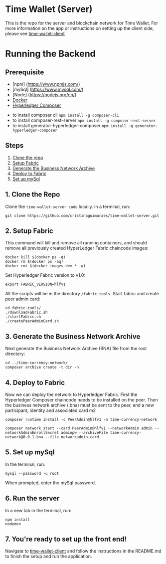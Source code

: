 # Time Wallet (Server)

This is the repo for the server and blockchain network for Time Wallet. For more information on the app or instructions on setting up the client side, please see [time-wallet-client](https://github.com/redspanner/time-wallet-client)

# Running the Backend

## Prerequisite
- [npm] (https://www.npmjs.com/)  
- [mySql] (https://www.mysql.com/)
- [Node] (https://nodejs.org/en/)
- [Docker](https://www.docker.com/)
- [Hyperledger Composer](https://hyperledger.github.io/composer/installing/development-tools.html)
* to install composer cli
  `npm install -g composer-cli`
* to install composer-rest-server
  `npm install -g composer-rest-server`
* to install generator-hyperledger-composer
  `npm install -g generator-hyperledger-composer`

## Steps
  1. [Clone the repo](#1-clone-the-repo)
  2. [Setup Fabric](#2-setup-fabric)
  3. [Generate the Business Network     Archive](#3-generate-the-business-network-archive)
  4. [Deploy to Fabric](#4-deploy-to-fabric)
  5. [Set up mySql](#5-clone-the-repo)

## 1. Clone the Repo

  Clone the `time-wallet-server code` locally. In a terminal, run:

  `git clone https://github.com/cristinaguimaraes/time-wallet-server.git`

## 2. Setup Fabric

This command will kill and remove all running containers, and should remove all previously created HyperLedger Fabric chaincode images:

```none
docker kill $(docker ps -q)
docker rm $(docker ps -aq)
docker rmi $(docker images dev-* -q)
```

Set Hyperledger Fabric version to v1.0:

`export FABRIC_VERSION=hlfv1`

All the scripts will be in the directory `/fabric-tools`.  Start fabric and create peer admin card:

```
cd fabric-tools/
./downloadFabric.sh
./startFabric.sh
./createPeerAdminCard.sh
```

## 3. Generate the Business Network Archive

Next generate the Business Network Archive (BNA) file from the root directory:

```
cd ../time-currency-network/
composer archive create -t dir -n
```
## 4. Deploy to Fabric

Now we can deploy the network to Hyperledger Fabric. First the Hyperledger Composer chaincode needs to be installed on the peer. Then the business network archive (.bna) must be sent to the peer, and a new participant, identity and associated card m2

```
composer runtime install -c PeerAdmin@hlfv1 -n time-currency-network

composer network start --card PeerAdmin@hlfv1 --networkAdmin admin --networkAdminEnrollSecret adminpw --archiveFile time-currency-network@0.0.1.bna --file networkadmin.card
```

## 5. Set up mySql

In the terminal, run:

```
mysql --password -u root
```

When prompted, enter the mySql password.

## 6. Run the server

In a new tab in the terminal, run:
```
npm install
nodemon
```

## 7. You're ready to set up the front end!

Navigate to [time-wallet-client](https://github.com/redspanner/time-wallet-client) and follow the instructions in the README.md to finish the setup and run the application.

